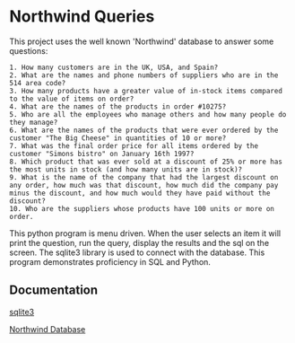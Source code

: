 # Northwind Queries
This project uses the well known 'Northwind' database to answer some questions:
```
1. How many customers are in the UK, USA, and Spain?
2. What are the names and phone numbers of suppliers who are in the 514 area code?
3. How many products have a greater value of in-stock items compared to the value of items on order?
4. What are the names of the products in order #10275?
5. Who are all the employees who manage others and how many people do they manage?
6. What are the names of the products that were ever ordered by the customer "The Big Cheese" in quantities of 10 or more?
7. What was the final order price for all items ordered by the customer "Simons bistro" on January 16th 1997?
8. Which product that was ever sold at a discount of 25% or more has the most units in stock (and how many units are in stock)?
9. What is the name of the company that had the largest discount on any order, how much was that discount, how much did the company pay minus the discount, and how much would they have paid without the discount?
10. Who are the suppliers whose products have 100 units or more on order.
```
This python program is menu driven. When the user selects an item it will print the question, run the query, display the results and the sql on the screen. 
The sqlite3 library is used to connect with the database. This program demonstrates proficiency in SQL and Python. 

## Documentation
[sqlite3](https://docs.python.org/3/library/sqlite3.html)

[Northwind Database](https://www.geeksengine.com/article/northwind.html)

